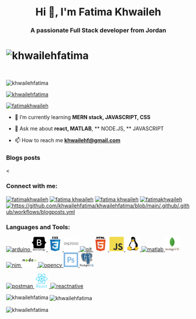  <h1 align="center">Hi 👋, I'm Fatima Khwaileh</h1>
 
<h3 align="center">A passionate Full Stack developer from Jordan</h3>

<h1> <img align="center" width="600" height="400" src="https://i.pinimg.com/originals/e0/58/ee/e058eecc0652ff38a4e7062cfcf08c9d.gif" alt="khwailehfatima"/></h1>

<br/>
<p align="left"> <img src="https://komarev.com/ghpvc/?username=khwailehfatima&label=Profile%20views&color=0e75b6&style=flat" alt="khwailehfatima" /> </p>

<p align="left"> <a href="https://github.com/ryo-ma/github-profile-trophy"><img src="https://github-profile-trophy.vercel.app/?username=khwailehfatima" alt="khwailehfatima" /></a> </p>

<p align="left"> <a href="https://twitter.com/fatimakhwaileh" target="blank"><img src="https://img.shields.io/twitter/follow/fatimakhwaileh?logo=twitter&style=for-the-badge" alt="fatimakhwaileh" /></a> </p>

- 🌱 I’m currently learning **MERN stack, JAVASCRIPT, CSS**

- 💬 Ask me about **react, MATLAB**, ** NODE.JS, ** JAVASCRIPT

- 📫 How to reach me **khwailehf@gmail.com**

### Blogs posts
<!-- BLOG-POST-LIST:START -->
<!-- BLOG-POST-LIST:END -->

<
<h3 align="left">Connect with me:</h3>
<p align="left">
<a href="https://twitter.com/fatimakhwaileh" target="blank"><img align="center" src="https://raw.githubusercontent.com/rahuldkjain/github-profile-readme-generator/master/src/images/icons/Social/twitter.svg" alt="fatimakhwaileh" height="30" width="40" /></a>
<a href="https://linkedin.com/in/fatima khwaileh" target="blank"><img align="center" src="https://raw.githubusercontent.com/rahuldkjain/github-profile-readme-generator/master/src/images/icons/Social/linked-in-alt.svg" alt="fatima khwaileh" height="30" width="40" /></a>
<a href="https://fb.com/fatima khwaileh" target="blank"><img align="center" src="https://raw.githubusercontent.com/rahuldkjain/github-profile-readme-generator/master/src/images/icons/Social/facebook.svg" alt="fatima khwaileh" height="30" width="40" /></a>
<a href="https://instagram.com/fatimakhwaileh" target="blank"><img align="center" src="https://raw.githubusercontent.com/rahuldkjain/github-profile-readme-generator/master/src/images/icons/Social/instagram.svg" alt="fatimakhwaileh" height="30" width="40" /></a>
<a href="/https://github.com/khwailehfatima/khwailehfatima/blob/main/.github/.github/workflows/blogposts.yml" target="blank"><img align="center" src="https://raw.githubusercontent.com/rahuldkjain/github-profile-readme-generator/master/src/images/icons/Social/rss.svg" alt="https://github.com/khwailehfatima/khwailehfatima/blob/main/.github/.github/workflows/blogposts.yml" height="30" width="40" /></a>
</p>

<h3 align="left">Languages and Tools:</h3>
<p align="left"> <a href="https://www.arduino.cc/" target="_blank" rel="noreferrer">
 <img src="https://cdn.worldvectorlogo.com/logos/arduino-1.svg" alt="arduino" width="40" height="40"/> 
 </a> <a href="https://getbootstrap.com" target="_blank" rel="noreferrer">
 <img src="https://raw.githubusercontent.com/devicons/devicon/master/icons/bootstrap/bootstrap-plain-wordmark.svg" alt="bootstrap" width="40" height="40"/> </a>
 <a href="https://www.w3schools.com/css/" target="_blank" rel="noreferrer">
 <img src="https://raw.githubusercontent.com/devicons/devicon/master/icons/css3/css3-original-wordmark.svg" alt="css3" width="40" height="40"/> </a> <a href="https://expressjs.com" target="_blank" rel="noreferrer"> <img src="https://raw.githubusercontent.com/devicons/devicon/master/icons/express/express-original-wordmark.svg" alt="express" width="40" height="40"/> </a> <a href="https://git-scm.com/" target="_blank" rel="noreferrer"> <img src="https://www.vectorlogo.zone/logos/git-scm/git-scm-icon.svg" alt="git" width="40" height="40"/> </a> <a href="https://www.w3.org/html/" target="_blank" rel="noreferrer"> <img src="https://raw.githubusercontent.com/devicons/devicon/master/icons/html5/html5-original-wordmark.svg" alt="html5" width="40" height="40"/> </a> <a href="https://developer.mozilla.org/en-US/docs/Web/JavaScript" target="_blank" rel="noreferrer"> <img src="https://raw.githubusercontent.com/devicons/devicon/master/icons/javascript/javascript-original.svg" alt="javascript" width="40" height="40"/> </a> <a href="https://www.linux.org/" target="_blank" rel="noreferrer"> <img src="https://raw.githubusercontent.com/devicons/devicon/master/icons/linux/linux-original.svg" alt="linux" width="40" height="40"/> </a> <a href="https://www.mathworks.com/" target="_blank" rel="noreferrer"> <img src="https://upload.wikimedia.org/wikipedia/commons/2/21/Matlab_Logo.png" alt="matlab" width="40" height="40"/> </a> <a href="https://www.mongodb.com/" target="_blank" rel="noreferrer"> <img src="https://raw.githubusercontent.com/devicons/devicon/master/icons/mongodb/mongodb-original-wordmark.svg" alt="mongodb" width="40" height="40"/> </a> <a href="https://nim-lang.org/" target="_blank" rel="noreferrer"> <img src="https://www.vectorlogo.zone/logos/nim-lang/nim-lang-icon.svg" alt="nim" width="40" height="40"/> </a> <a href="https://nodejs.org" target="_blank" rel="noreferrer"> <img src="https://raw.githubusercontent.com/devicons/devicon/master/icons/nodejs/nodejs-original-wordmark.svg" alt="nodejs" width="40" height="40"/> </a> <a href="https://opencv.org/" target="_blank" rel="noreferrer"> <img src="https://www.vectorlogo.zone/logos/opencv/opencv-icon.svg" alt="opencv" width="40" height="40"/> </a> 
 <a href="https://www.photoshop.com/en" target="_blank" rel="noreferrer"> <img src="https://raw.githubusercontent.com/devicons/devicon/master/icons/photoshop/photoshop-line.svg" alt="photoshop" width="40" height="40"/> </a> 
 <a href="https://www.postgresql.org" target="_blank" rel="noreferrer"> <img src="https://raw.githubusercontent.com/devicons/devicon/master/icons/postgresql/postgresql-original-wordmark.svg" alt="postgresql" width="40" height="40"/> </a> 
 
 <a href="https://postman.com" target="_blank" rel="noreferrer"> <img src="https://www.vectorlogo.zone/logos/getpostman/getpostman-icon.svg" alt="postman" width="40" height="40"/> </a> <a href="https://reactjs.org/" target="_blank" rel="noreferrer"> <img src="https://raw.githubusercontent.com/devicons/devicon/master/icons/react/react-original-wordmark.svg" alt="react" width="40" height="40"/> </a> <a href="https://reactnative.dev/" target="_blank" rel="noreferrer"> <img src="https://reactnative.dev/img/header_logo.svg" alt="reactnative" width="40" height="40"/> </a> </p>

 


<p><img align="left" src="https://github-readme-stats.vercel.app/api/top-langs?username=khwailehfatima&show_icons=true&locale=en&layout=compact" alt="khwailehfatima" /></p>

<p>&nbsp;<img align="center" src="https://github-readme-stats.vercel.app/api?username=khwailehfatima&show_icons=true&locale=en" alt="khwailehfatima" /></p>

<p><img align="center" src="https://github-readme-streak-stats.herokuapp.com/?user=khwailehfatima&" alt="khwailehfatima" /></p>

 
